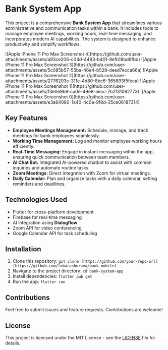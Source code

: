 <h1>Bank System App</h1>

<p>
  This project is a comprehensive <strong>Bank System App</strong> that streamlines various administrative and communication tasks within a bank. It includes tools to manage employee meetings, working hours, real-time messaging, and incorporates modern AI capabilities. The system is designed to enhance productivity and simplify workflows.
</p>
![Apple iPhone 11 Pro Max Screenshot 4](https://github.com/user-attachments/assets/a93ce206-c04d-4493-b401-9efb18bd6fbd)
![Apple iPhone 11 Pro Max Screenshot 3](https://github.com/user-attachments/assets/5c085b57-55ba-46e4-b528-deed7ecca66a)
![Apple iPhone 11 Pro Max Screenshot 2](https://github.com/user-attachments/assets/2776203e-311e-4d80-8bc6-365893f5feca)
![Apple iPhone 11 Pro Max Screenshot 1](https://github.com/user-attachments/assets/f3e0e9b9-ca0e-49e8-aecc-7b2f31092773)
![Apple iPhone 11 Pro Max Screenshot 0](https://github.com/user-attachments/assets/e3a64080-1a40-4c0a-9f8d-35ce06187314)


<h2>Key Features</h2>
<ul>
  <li><strong>Employee Meetings Management:</strong> Schedule, manage, and track meetings for bank employees seamlessly.</li>
  <li><strong>Working Time Management:</strong> Log and monitor employee working hours efficiently.</li>
  <li><strong>Real-Time Messaging:</strong> Engage in instant messaging within the app, ensuring quick communication between team members.</li>
  <li><strong>AI Chat Bot:</strong> Integrated AI-powered chatbot to assist with common inquiries and automate routine tasks.</li>
  <li><strong>Zoom Meetings:</strong> Direct integration with Zoom for virtual meetings.</li>
  <li><strong>Daily Calendar:</strong> Plan and organize tasks with a daily calendar, setting reminders and deadlines.</li>
</ul>

<h2>Technologies Used</h2>
<ul>
  <li>Flutter for cross-platform development</li>
  <li>Firebase for real-time messaging</li>
  <li>AI integration using <strong>Dialogflow</strong></li>
  <li>Zoom API for video conferencing</li>
  <li>Google Calendar API for task scheduling</li>
</ul>

<h2>Installation</h2>
<ol>
  <li>Clone this repository: <code>git clone [https://github.com/your-repo-url](https://github.com/lobarashurova/bank_mobile)</code></li>
  <li>Navigate to the project directory: <code>cd bank-system-app</code></li>
  <li>Install dependencies: <code>flutter pub get</code></li>
  <li>Run the app: <code>flutter run</code></li>
</ol>

<h2>Contributions</h2>
<p>
  Feel free to submit issues and feature requests. Contributions are welcome!
</p>

<h2>License</h2>
<p>
  This project is licensed under the MIT License - see the <a href="LICENSE">LICENSE</a> file for details.
</p>
